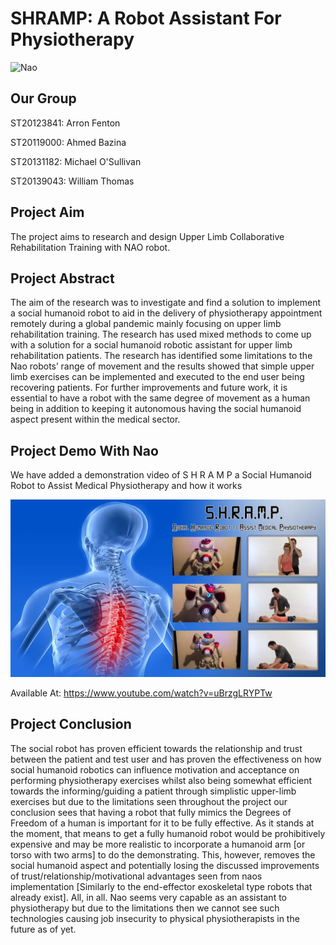 
# SHRAMP: A Robot Assistant For Physiotherapy
![Nao](https://user-images.githubusercontent.com/32731620/119276191-6c28a100-bc11-11eb-92f1-78bfd851af10.png)

## Our Group
  ST20123841: Arron Fenton
  
  ST20119000: Ahmed Bazina 
  
  ST20131182: Michael O'Sullivan
  
  ST20139043: William Thomas
 
## Project Aim
The project aims to research and design Upper Limb Collaborative Rehabilitation Training with NAO robot. 


## Project Abstract
The aim of the research was to investigate and find a solution to implement a social humanoid robot to aid in the delivery of physiotherapy appointment remotely during a global pandemic mainly focusing on upper limb rehabilitation training. The research has used mixed methods to come up with a solution for a social humanoid robotic assistant for upper limb rehabilitation patients. The research has identified some limitations to the Nao robots’ range of movement and the results showed that simple upper limb exercises can be implemented and executed to the end user being recovering patients. For further improvements and future work, it is essential to have a robot with the same degree of movement as a human being in addition to keeping it autonomous having the social humanoid aspect present within the medical sector.  


## Project Demo With Nao
We have added a demonstration video of S H R A M P a Social Humanoid Robot to Assist Medical Physiotherapy and how it works

![vid](res/vid.png)


Available At: https://www.youtube.com/watch?v=uBrzgLRYPTw


## Project Conclusion
The social robot has proven efficient towards the relationship and trust between the patient and test user and has proven the effectiveness on how social humanoid robotics can influence motivation and acceptance on performing physiotherapy exercises whilst also being somewhat efficient towards the informing/guiding a patient through simplistic upper-limb exercises but due to the limitations seen throughout the project our conclusion sees that having a robot that fully mimics the Degrees of Freedom of a human is important for it to be fully effective. As it stands at the moment, that means to get a fully humanoid robot would be prohibitively expensive and may be more realistic to incorporate a humanoid arm [or torso with two arms] to do the demonstrating. This, however, removes the social humanoid aspect and potentially losing the discussed improvements of trust/relationship/motivational advantages seen from naos implementation [Similarly to the end-effector exoskeletal type robots that already exist]. All, in all. Nao seems very capable as an assistant to physiotherapy but due to the limitations then we cannot see such technologies causing job insecurity to physical physiotherapists in the future as of yet.
  
  
